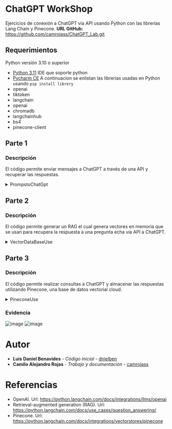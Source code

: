 # ChatGPT WorkShop
Ejercicios de conexión a ChatGPT vía API usando Python con las librerías Lang Chain y Pinecone.
**URL GitHub:**  https://github.com/camrojass/ChatGPT_Lab.git

## Requerimientos
Python versión 3.10 o superior
* [Python 3.11](https://www.python.org/ftp/python/3.11.0/python-3.11.0-amd64.exe)
IDE que soporte python
* [Pycharm CE](https://www.jetbrains.com/es-es/pycharm/download/download-thanks.html?platform=windows&code=PCC)
A continuacion se enlistan las librerías usadas en Python usando ```pip install librery```
* openai
* tiktoken
* langchain
* openai
* chromadb
* langchainhub
* bs4
* pinecone-client

## Parte 1
### Descripción
El código permite enviar mensajes a ChatGPT a través de una API y recuperar las respuestas.

<details><summary>PrompstoChatGpt</summary>
<p>

```python
from langchain.chains import LLMChain
from langchain.llms import OpenAI
from langchain.prompts import PromptTemplate
import os

import config

os.environ["OPENAI_API_KEY"] = config.OPENAI_API_KEY


template = """Question: {question}

Answer: Let's think step by step."""

prompt = PromptTemplate(template=template, input_variables=["question"])

llm = OpenAI()

llm_chain = LLMChain(prompt=prompt, llm=llm)

question = "¿Cuál es la última fecha de actualización de chatGPT 3.0?"

response = llm_chain.run(question)

print(response)
```

</details></p>


## Parte 2
### Descripción
El código permite generar un RAG el cual genera vectores en memoria que se usan para recupera la respuesta a una pregunta echa vía API a ChatGPT.

<details><summary>VectorDataBaseUse</summary>
<p>

```python
import bs4
from langchain import hub
from langchain.chat_models import ChatOpenAI
from langchain.document_loaders import WebBaseLoader
from langchain.embeddings import OpenAIEmbeddings
from langchain.schema import StrOutputParser
from langchain.schema.runnable import RunnablePassthrough
from langchain.text_splitter import RecursiveCharacterTextSplitter
from langchain.vectorstores import Chroma
import os
import config

os.environ["OPENAI_API_KEY"] = config.OPENAI_API_KEY


loader = WebBaseLoader(
    web_paths=("https://lilianweng.github.io/posts/2023-06-23-agent/",),
    bs_kwargs=dict(
        parse_only=bs4.SoupStrainer(
            class_=("post-content", "post-title", "post-header")
        )
    ),
)
docs = loader.load()

text_splitter = RecursiveCharacterTextSplitter(config.chunk_size, config.chunk_overlap)
splits = text_splitter.split_documents(docs)
print(splits[0])
print(splits[1])

vectorstore = Chroma.from_documents(documents=splits, embedding=OpenAIEmbeddings())
retriever = vectorstore.as_retriever()

prompt = hub.pull("rlm/rag-prompt")
llm = ChatOpenAI(model_name="gpt-3.5-turbo", temperature=0)


def format_docs(docs):
    return "\n\n".join(doc.page_content for doc in docs)


rag_chain = (
    {"context": retriever | format_docs, "question": RunnablePassthrough()}
    | prompt
    | llm
    | StrOutputParser()
)

response = rag_chain.invoke("What is Task Decomposition?")

print(response)

```

</details></p>

## Parte 3
### Descripción
El código permite realizar consultas a ChatGPT y almacenar las respuestas utilizando Pinecone, una base de datos vectorial cloud.

<details><summary>PineconeUse</summary>
<p>

```python
from langchain.document_loaders import TextLoader
from langchain.embeddings.openai import OpenAIEmbeddings
from langchain.text_splitter import RecursiveCharacterTextSplitter, CharacterTextSplitter
from langchain.vectorstores import Pinecone
import os
import config

os.environ["OPENAI_API_KEY"] = config.OPENAI_API_KEY
os.environ["PINECONE_API_KEY"] = config.OPENAI_API_KEY
os.environ["PINECONE_ENV"] = config.PINECONE_ENV

def loadText():
    loader = TextLoader("awedfirstpaper.txt")
    documents = loader.load()
    #text_splitter = CharacterTextSplitter(chunk_size=1000, chunk_overlap=0)

    text_splitter = RecursiveCharacterTextSplitter(
        chunk_size=1000,
        chunk_overlap=200,
        length_function=len,
        is_separator_regex=False,
    )

    docs = text_splitter.split_documents(documents)

    embeddings = OpenAIEmbeddings()

    import pinecone

    # initialize pinecone
    pinecone.init(
        api_key=os.getenv("PINECONE_API_KEY"),  # find at app.pinecone.io
        environment=os.getenv("PINECONE_ENV"),  # next to api key in console
    )



    # First, check if our index already exists. If it doesn't, we create it
    if config.index_name not in pinecone.list_indexes():
        # we create a new index
        pinecone.create_index(name=config.index_name, metric=config.metric, dimension=config.dimension)
    # The OpenAI embedding model `text-embedding-ada-002 uses 1536 dimensions`
    docsearch = Pinecone.from_documents(docs, embeddings, index_name=config.index_name)

    query = "What is a distributed pointcut?"

    docs = docsearch.similarity_search(query)

    print(docs[0].page_content)


loadText()
```

</details></p>

### Evidencia
![image](https://github.com/camrojass/ChatGPT_Lab/assets/100396227/fd00d952-be94-46a9-a2cd-c8e0423c39c2)
![image](https://github.com/camrojass/ChatGPT_Lab/assets/100396227/c8ea67e6-fd29-41ca-a666-19e2ce1017e7)


# Autor
* **Luis Daniel Benavides** - *Código inicial* - [dnielben](https://github.com/dnielben) 
* **Camilo Alejandro Rojas** - *Trabajo y documentación* - [camrojass](https://github.com/camrojass)

# Referencias
* OpenAI. Url: https://python.langchain.com/docs/integrations/llms/openai
* Retrieval-augmented generation (RAG). Url: https://python.langchain.com/docs/use_cases/question_answering/
* Pinecone. Url: https://python.langchain.com/docs/integrations/vectorstores/pinecone
